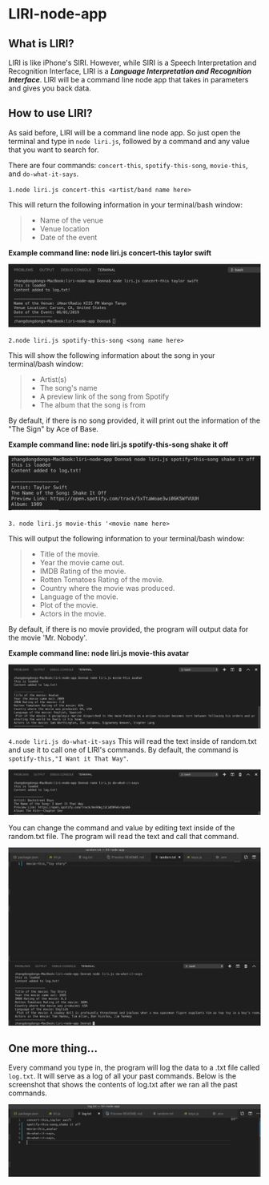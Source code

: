 # LIRI-node-app
## What is LIRI? 
 LIRI is like iPhone's SIRI. However, while SIRI is a Speech Interpretation and Recognition Interface, LIRI is a _**Language Interpretation and Recognition Interface**_. LIRI will be a command line node app that takes in parameters and gives you back data.
## How to use LIRI? 
As said before, LIRI will be a command line node app. So just open the terminal and type in `node liri.js`, followed by a command and any value that you want to search for. 

There are four commands: `concert-this`, `spotify-this-song`, `movie-this`, and `do-what-it-says`.

`1.node liri.js concert-this <artist/band name here>`

This will return the following information in your terminal/bash window:
  >* Name of the venue 
  >* Venue location 
  >* Date of the event 

**Example command line: node liri.js concert-this taylor swift**

![Image of the example: node liri.js concert-this taylor swift](assets/img1.png)


`2.node liri.js spotify-this-song <song name here>`

This will show the following information about the song in your terminal/bash window:
  >* Artist(s)
  >* The song's name
  >* A preview link of the song from Spotify
  >* The album that the song is from

By default, if there is no song provided, it will print out the information of the "The Sign" by Ace of Base.

**Example command line: node liri.js spotify-this-song shake it off**

![Image of the example: node liri.js spotify-this-song shake it off](assets/img2.png)


`3. node liri.js movie-this '<movie name here>`

This will output the following information to your terminal/bash window:
   >* Title of the movie.
   >* Year the movie came out.
   >* IMDB Rating of the movie.
   >* Rotten Tomatoes Rating of the movie.
   >* Country where the movie was produced.
   >* Language of the movie.
   >* Plot of the movie.
   >* Actors in the movie.

By default, if there is no movie provided,  the program will output data for the movie 'Mr. Nobody'.

**Example command line: node liri.js movie-this avatar**

![Image of the example: node liri.js movie-this avatar](assets/img3.png)


`4.node liri.js do-what-it-says`
This will read the text inside of random.txt and use it to call one of LIRI's commands. By default, the command is `spotify-this,"I Want it That Way"`. 

![Image of the example: node liri.js do-what-it-says](assets/img4.png)

You can change the command and value by editing text inside of the random.txt file. The program will read the text and call that command. 

![Edit random.txt file to movie-this,"toy story"](assets/img5.png)


## One more thing...
Every command you type in, the program will log the data to a .txt file called `log.txt`. It will serve as a log of all your past commands. Below is the screenshot that shows the contents of log.txt after we ran all the past commands. 

![log.txt contains all the past commands](assets/img6.png)
